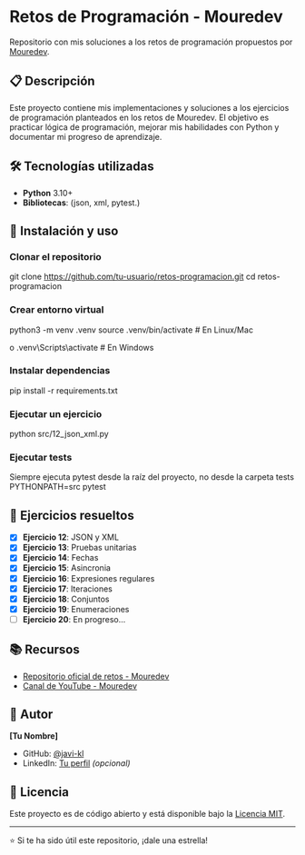 # Retos de Programación - Mouredev

Repositorio con mis soluciones a los retos de programación propuestos por [Mouredev](https://github.com/mouredev).

## 📋 Descripción

Este proyecto contiene mis implementaciones y soluciones a los ejercicios de programación planteados en los retos de Mouredev. El objetivo es practicar lógica de programación, mejorar mis habilidades con Python y documentar mi progreso de aprendizaje.

## 🛠️ Tecnologías utilizadas

- **Python** 3.10+
- **Bibliotecas**: (json, xml, pytest.)


## 🚀 Instalación y uso

### Clonar el repositorio

git clone https://github.com/tu-usuario/retos-programacion.git
cd retos-programacion


### Crear entorno virtual

python3 -m venv .venv
source .venv/bin/activate # En Linux/Mac

o
.venv\Scripts\activate # En Windows


### Instalar dependencias

pip install -r requirements.txt


### Ejecutar un ejercicio

python src/12_json_xml.py


### Ejecutar tests

Siempre ejecuta pytest desde la raíz del proyecto, no desde la carpeta tests
PYTHONPATH=src pytest

## 📝 Ejercicios resueltos

- [x] **Ejercicio 12**: JSON y XML 
- [x] **Ejercicio 13**: Pruebas unitarias 
- [X] **Ejercicio 14**: Fechas
- [X] **Ejercicio 15**: Asincronia
- [X] **Ejercicio 16**: Expresiones regulares
- [X] **Ejercicio 17**: Iteraciones
- [X] **Ejercicio 18**: Conjuntos
- [X] **Ejercicio 19**: Enumeraciones
- [ ] **Ejercicio 20**: En progreso...

## 📚 Recursos

- [Repositorio oficial de retos - Mouredev](https://github.com/mouredev/roadmap-retos-programacion)
- [Canal de YouTube - Mouredev](https://www.youtube.com/@mouredev)

## 👤 Autor

**[Tu Nombre]**

- GitHub: [@javi-kl](https://github.com/javi-kl)
- LinkedIn: [Tu perfil](https://linkedin.com/in/tu-perfil) *(opcional)*

## 📄 Licencia

Este proyecto es de código abierto y está disponible bajo la [Licencia MIT](LICENSE).

---

⭐ Si te ha sido útil este repositorio, ¡dale una estrella!
